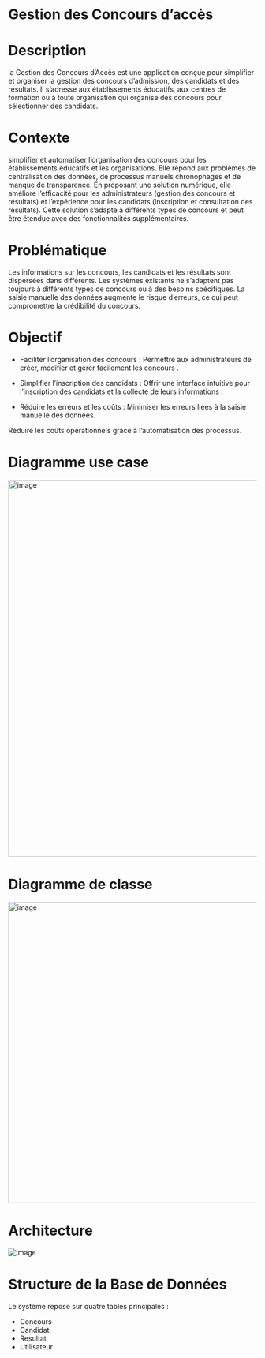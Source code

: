 # Gestion des Concours d’accès
# Description
la Gestion des Concours d’Accès est une application conçue pour simplifier et organiser la gestion des concours d’admission, des candidats et des résultats. Il s’adresse aux établissements éducatifs, aux centres de formation ou à toute organisation qui organise des concours pour sélectionner des candidats.
# Contexte
simplifier et automatiser l’organisation des concours pour les établissements éducatifs et les organisations. Elle répond aux problèmes de centralisation des données, de processus manuels chronophages et de manque de transparence. En proposant une solution numérique, elle améliore l’efficacité pour les administrateurs (gestion des concours et résultats) et l’expérience pour les candidats (inscription et consultation des résultats). Cette solution s’adapte à différents types de concours et peut être étendue avec des fonctionnalités supplémentaires.
# Problématique
Les informations sur les concours, les candidats et les résultats sont dispersées dans différents.
Les systèmes existants ne s’adaptent pas toujours à différents types de concours ou à des besoins spécifiques.
La saisie manuelle des données augmente le risque d’erreurs, ce qui peut compromettre la crédibilité du concours.
# Objectif
+ Faciliter l’organisation des concours :
Permettre aux administrateurs de créer, modifier et gérer facilement les concours .

+ Simplifier l’inscription des candidats :
Offrir une interface intuitive pour l’inscription des candidats et la collecte de leurs informations .

+ Réduire les erreurs et les coûts :
Minimiser les erreurs liées à la saisie manuelle des données.

Réduire les coûts opérationnels grâce à l’automatisation des processus.
# Diagramme use case
<img width="764" alt="image" src="https://github.com/user-attachments/assets/817ebc06-b2a0-4c96-817b-d32efb567ddc" />


# Diagramme de classe

<img width="610" alt="image" src="https://github.com/user-attachments/assets/7e6e19a7-7237-4a12-a777-3d5f7f208720" />

# Architecture

![image](https://github.com/user-attachments/assets/bb8143b3-1a3b-46c0-a1b7-5aba54aff3bc)

# Structure de la Base de Données
Le système repose sur quatre tables principales : 
+ Concours
+ Candidat
+ Resultat
+ Utilisateur
  

